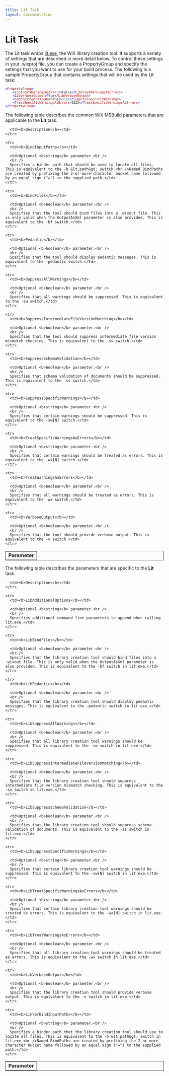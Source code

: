 ```yaml
---
title: Lit Task
layout: documentation
---
```

  <h1>Lit Task</h1>

  <p>The Lit task wraps <a href="lit.htm">lit.exe</a>, the WiX library creation tool. It supports a variety of settings that are described in more detail below. To control these settings in your .wixproj file, you can create a PropertyGroup and specify the settings that you want to use for your build process. The following is a sample PropertyGroup that contains settings that will be used by the Lit task:</p>
  <pre>
<font size="2" color="#0000FF">&lt;</font><font size="2" color="#A31515">PropertyGroup</font><font size="2" color="#0000FF">&gt;
    &lt;</font><font size="2" color="#A31515">LibTreatWarningsAsErrors</font><font size="2" color="#0000FF">&gt;</font><font size="2">False</font><font size="2" color="#0000FF">&lt;/</font><font size="2" color="#A31515">LibTreatWarningsAsErrors</font><font size="2" color="#0000FF">&gt;
    &lt;</font><font size="2" color="#A31515">LibVerboseOutput</font><font size="2" color="#0000FF">&gt;</font><font size="2">True</font><font size="2" color="#0000FF">&lt;/</font><font size="2" color="#A31515">LibVerboseOutput</font><font size="2" color="#0000FF">&gt;
    &lt;</font><font size="2" color="#A31515">SuppressSpecificWarnings</font><font size="2" color="#0000FF">&gt;</font><font size="2">1111</font><font size="2" color="#0000FF">&lt;/</font><font size="2" color="#A31515">SuppressSpecificWarnings</font><font size="2" color="#0000FF">&gt;
    &lt;</font><font size="2" color="#A31515">TreatSpecificWarningsAsErrors</font><font size="2" color="#0000FF">&gt;</font><font size="2">2222</font><font size="2" color="#0000FF">&lt;/</font><font size="2" color="#A31515">TreatSpecificWarningsAsErrors</font><font size="2" color="#0000FF">&gt;
&lt;/</font><font size="2" color="#A31515">PropertyGroup</font><font size="2" color="#0000FF">&gt;</font>
</pre>

  <p>The following table describes the common WiX MSBuild parameters that are applicable to the <b>Lit</b> task.</p>

  <table border="1" cellspacing="0" cellpadding="4">
    <tr>
      <td><b>Parameter</b></td>

      <td><b>Description</b></td>
    </tr>

    <tr>
      <td><b>BindInputPaths</b></td>

      <td>Optional <b>string</b> parameter.<br />
      <br />
      Specifies a binder path that should be used to locate all files. This is equivalent to the -b &lt;path&gt; switch.<br />Named BindPaths are created by prefixing the 2-or-more-character bucket name followed by an equal sign ("=") to the supplied path.</td>
    </tr>

    <tr>
      <td><b>BindFiles</b></td>

      <td>Optional <b>boolean</b> parameter.<br />
      <br />
      Specifies that the tool should bind files into a .wixout file. This is only valid when the OutputAsXml parameter is also provided. This is equivalent to the -bf switch.</td>
    </tr>

    <tr>
      <td><b>Pedantic</b></td>

      <td>Optional <b>boolean</b> parameter.<br />
      <br />
      Specifies that the tool should display pedantic messages. This is equivalent to the -pedantic switch.</td>
    </tr>

    <tr>
      <td><b>SuppressAllWarnings</b></td>

      <td>Optional <b>boolean</b> parameter.<br />
      <br />
      Specifies that all warnings should be suppressed. This is equivalent to the -sw switch.</td>
    </tr>

    <tr>
      <td><b>SuppressIntermediateFileVersionMatching</b></td>

      <td>Optional <b>boolean</b> parameter.<br />
      <br />
      Specifies that the tool should suppress intermediate file version mismatch checking. This is equivalent to the -sv switch.</td>
    </tr>

    <tr>
      <td><b>SuppressSchemaValidation</b></td>

      <td>Optional <b>boolean</b> parameter.<br />
      <br />
      Specifies that schema validation of documents should be suppressed. This is equivalent to the -ss switch.</td>
    </tr>

    <tr>
      <td><b>SuppressSpecificWarnings</b></td>

      <td>Optional <b>string</b> parameter.<br />
      <br />
      Specifies that certain warnings should be suppressed. This is equivalent to the -sw[N] switch.</td>
    </tr>

    <tr>
      <td><b>TreatSpecificWarningsAsErrors</b></td>

      <td>Optional <b>string</b> parameter.<br />
      <br />
      Specifies that certain warnings should be treated as errors. This is equivalent to the -wx[N] switch.</td>
    </tr>

    <tr>
      <td><b>TreatWarningsAsErrors</b></td>

      <td>Optional <b>boolean</b> parameter.<br />
      <br />
      Specifies that all warnings should be treated as errors. This is equivalent to the -wx switch.</td>
    </tr>

    <tr>
      <td><b>VerboseOutput</b></td>

      <td>Optional <b>boolean</b> parameter.<br />
      <br />
      Specifies that the tool should provide verbose output. This is equivalent to the -v switch.</td>
    </tr>
  </table>

  <p>The following table describes the parameters that are specific to the <b>Lit</b> task.</p>

  <table border="1" cellspacing="0" cellpadding="4">
    <tr>
      <td><b>Parameter</b></td>

      <td><b>Description</b></td>
    </tr>

    <tr>
      <td><b>LibAdditionalOptions</b></td>

      <td>Optional <b>string</b> parameter.<br />
      <br />
      Specifies additional command line parameters to append when calling lit.exe.</td>
    </tr>

    <tr>
      <td><b>LibBindFiles</b></td>

      <td>Optional <b>boolean</b> parameter.<br />
      <br />
      Specifies that the library creation tool should bind files into a .wixout file. This is only valid when the OutputAsXml parameter is also provided. This is equivalent to the -bf switch in lit.exe.</td>
    </tr>

    <tr>
      <td><b>LibPedantic</b></td>

      <td>Optional <b>boolean</b> parameter.<br />
      <br />
      Specifies that the library creation tool should display pedantic messages. This is equivalent to the -pedantic switch in lit.exe.</td>
    </tr>

    <tr>
      <td><b>LibSuppressAllWarnings</b></td>

      <td>Optional <b>boolean</b> parameter.<br />
      <br />
      Specifies that all library creation tool warnings should be suppressed. This is equivalent to the -sw switch in lit.exe.</td>
    </tr>

    <tr>
      <td><b>LibSuppressIntermediateFileVersionMatching</b></td>

      <td>Optional <b>boolean</b> parameter.<br />
      <br />
      Specifies that the library creation tool should suppress intermediate file version mismatch checking. This is equivalent to the -sv switch in lit.exe.</td>
    </tr>

    <tr>
      <td><b>LibSuppressSchemaValidation</b></td>

      <td>Optional <b>boolean</b> parameter.<br />
      <br />
      Specifies that the library creation tool should suppress schema validation of documents. This is equivalent to the -ss switch in lit.exe.</td>
    </tr>

    <tr>
      <td><b>LibSuppressSpecificWarnings</b></td>

      <td>Optional <b>string</b> parameter.<br />
      <br />
      Specifies that certain library creation tool warnings should be suppressed. This is equivalent to the -sw[N] switch in lit.exe.</td>
    </tr>

    <tr>
      <td><b>LibTreatSpecificWarningsAsErrors</b></td>

      <td>Optional <b>string</b> parameter.<br />
      <br />
      Specifies that certain library creation tool warnings should be treated as errors. This is equivalent to the -wx[N] switch in lit.exe.</td>
    </tr>

    <tr>
      <td><b>LibTreatWarningsAsErrors</b></td>

      <td>Optional <b>boolean</b> parameter.<br />
      <br />
      Specifies that all library creation tool warnings should be treated as errors. This is equivalent to the -wx switch in lit.exe.</td>
    </tr>

    <tr>
      <td><b>LibVerboseOutput</b></td>

      <td>Optional <b>boolean</b> parameter.<br />
      <br />
      Specifies that the library creation tool should provide verbose output. This is equivalent to the -v switch in lit.exe.</td>
    </tr>

    <tr>
      <td><b>LinkerBindInputPaths</b></td>

      <td>Optional <b>string</b> parameter.<br />
      <br />
      Specifies a binder path that the library creation tool should use to locate all files. This is equivalent to the -b &lt;path&gt; switch in lit.exe.<br />Named BindPaths are created by prefixing the 2-or-more-character bucket name followed by an equal sign ("=") to the supplied path.</td>
    </tr>
  </table>
